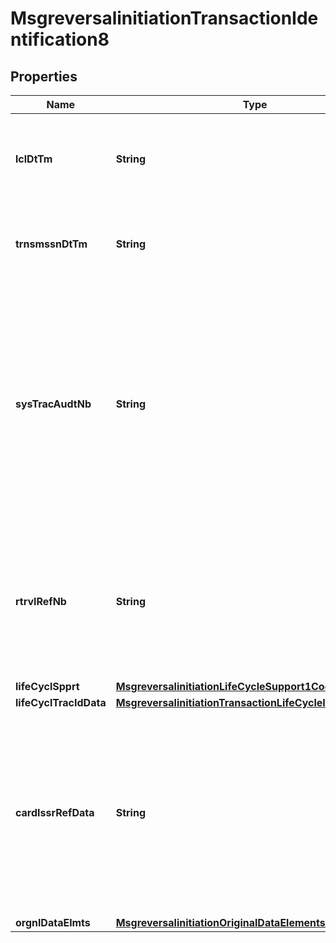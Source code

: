 

# MsgreversalinitiationTransactionIdentification8

## Properties

Name | Type | Description | Notes
------------ | ------------- | ------------- | -------------
**lclDtTm** | **String** | Local date and time the transaction takes place at the card acceptor location. |  [optional]
**trnsmssnDtTm** | **String** | Date and time expressed in UTC of the message as sent by the initiator. |  [optional]
**sysTracAudtNb** | **String** | Number assigned by a transaction originator to assist in identifying a transaction uniquely. The trace number remains unchanged for all messages within a two-message exchange (for example, request/repeat and response). |  [optional]
**rtrvlRefNb** | **String** | Reference supplied by the system retaining the original source information and used to assist in locating that information or a copy thereof. |  [optional]
**lifeCyclSpprt** | [**MsgreversalinitiationLifeCycleSupport1Code**](MsgreversalinitiationLifeCycleSupport1Code.md) |  |  [optional]
**lifeCyclTracIdData** | [**MsgreversalinitiationTransactionLifeCycleIdentification1**](MsgreversalinitiationTransactionLifeCycleIdentification1.md) |  |  [optional]
**cardIssrRefData** | **String** | Data supplied by a card issuer in an authorisation response, financial response message or in a chargeback transaction that the acquirer may be required to provide in subsequent transactions. |  [optional]
**orgnlDataElmts** | [**MsgreversalinitiationOriginalDataElements1**](MsgreversalinitiationOriginalDataElements1.md) |  |  [optional]



